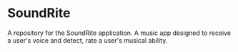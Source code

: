 # SoundRite
A repository for the SoundRite application. A music app designed to receive a user's voice and detect, rate a user's musical ability.
